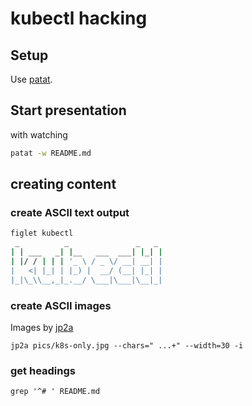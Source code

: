 # kubectl hacking

## Setup

Use [patat](https://github.com/jaspervdj/patat/).

## Start presentation

with watching
```bash
patat -w README.md
```

## creating content

### create ASCII text output

```bash
figlet kubectl
 _          _               _   _ 
| | ___   _| |__   ___  ___| |_| |
| |/ / | | | '_ \ / _ \/ __| __| |
|   <| |_| | |_) |  __/ (__| |_| |
|_|\_\\__,_|_.__/ \___|\___|\__|_|

```

### create ASCII images

Images by [jp2a](http://manpages.ubuntu.com/manpages/precise/en/man1/jp2a.1.html)

```
jp2a pics/k8s-only.jpg --chars=" ...+" --width=30 -i
```` 

### get headings

`grep '^# ' README.md`